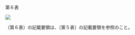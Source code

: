 第６表

![](https://www.nta.go.jp/tmp/cdddbffc-8b22-4808-9312-97d31fb19287/images/a6ca5eb6a81600acef181487f39ebb00d918de5314d9d6c9583ea2f378386b44.jpg)

〔第６表〕の記載要領は、〔第５表〕の記載要領を参照のこと。